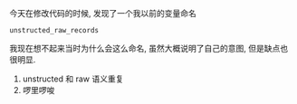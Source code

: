今天在修改代码的时候, 发现了一个我以前的变量命名
```
unstructed_raw_records
```

我现在想不起来当时为什么会这么命名, 虽然大概说明了自己的意图, 但是缺点也很明显.

1. unstructed 和 raw 语义重复
2. 啰里啰唆

